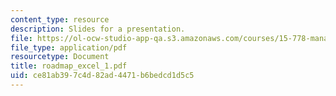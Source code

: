 ```yaml
---
content_type: resource
description: Slides for a presentation.
file: https://ol-ocw-studio-app-qa.s3.amazonaws.com/courses/15-778-management-of-supply-networks-for-products-and-services-summer-2004/ce81ab397c4d82ad4471b6bedcd1d5c5_roadmap_excel_1.pdf
file_type: application/pdf
resourcetype: Document
title: roadmap_excel_1.pdf
uid: ce81ab39-7c4d-82ad-4471-b6bedcd1d5c5
---
```


